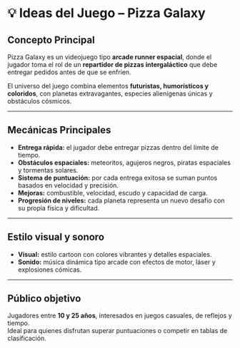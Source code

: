 # 💡 Ideas del Juego – Pizza Galaxy

## Concepto Principal
Pizza Galaxy es un videojuego tipo **arcade runner espacial**, donde el jugador toma el rol de un **repartidor de pizzas intergaláctico** que debe entregar pedidos antes de que se enfríen.  

El universo del juego combina elementos **futuristas, humorísticos y coloridos**, con planetas extravagantes, especies alienígenas únicas y obstáculos cósmicos.

---

## Mecánicas Principales
- **Entrega rápida:** el jugador debe entregar pizzas dentro del límite de tiempo.  
- **Obstáculos espaciales:** meteoritos, agujeros negros, piratas espaciales y tormentas solares.  
- **Sistema de puntuación:** por cada entrega exitosa se suman puntos basados en velocidad y precisión.  
- **Mejoras:** combustible, velocidad, escudo y capacidad de carga.  
- **Progresión de niveles:** cada planeta representa un nuevo desafío con su propia física y dificultad.

---

## Estilo visual y sonoro
- **Visual:** estilo cartoon con colores vibrantes y detalles espaciales.  
- **Sonido:** música dinámica tipo arcade con efectos de motor, láser y explosiones cómicas.  

---

## Público objetivo
Jugadores entre **10 y 25 años**, interesados en juegos casuales, de reflejos y tiempo.  
Ideal para quienes disfrutan superar puntuaciones o competir en tablas de clasificación.

